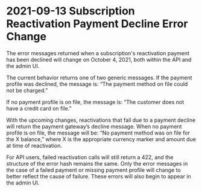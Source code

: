 # 2021-09-13 Subscription Reactivation Payment Decline Error Change

The error messages returned when a subscription's reactivation payment has been declined will change on October 4, 2021, both within the API and the admin UI.

The current behavior returns one of two generic messages. If the payment profile was declined, the message is: “The payment method on file could not be charged.”

If no payment profile is on file, the message is: “The customer does not have a credit card on file.”

With the upcoming changes, reactivations that fail due to a payment decline will return the payment gateway’s decline message.
When no payment profile is on file, the message will be: “No payment method was on file for the X balance,” where X is the appropriate currency marker and amount due at time of reactivation.

For API users, failed reactivation calls will still return a 422, and the structure of the error hash remains the same.
Only the error messages in the case of a failed payment or missing payment profile will change to better reflect the cause of failure.
These errors will also begin to appear in the admin UI.

